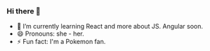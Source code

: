 ### Hi there 👋


- 🌱 I’m currently learning React and more about JS. Angular soon.
- 😄 Pronouns: she - her.
- ⚡ Fun fact: I'm a Pokemon fan.

